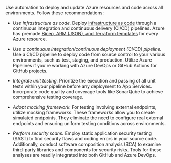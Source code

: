 Use automation to deploy and update Azure resources and code across all environments. Follow these recommendations:

- *Use infrastructure as code.* Deploy [infrastructure as code](/azure/well-architected/operational-excellence/infrastructure-as-code-design) through a continuous integration and continuous delivery (CI/CD) pipelines. Azure has premade [Bicep, ARM (JSON), and Terraform templates](/azure/templates/) for every Azure resource.

- *Use a continuous integration/continuous deployment (CI/CD) pipeline.* Use a CI/CD pipeline to deploy code from source control to your various environments, such as test, staging, and production. Utilize Azure Pipelines if you're working with Azure DevOps or GitHub Actions for GitHub projects.

- *Integrate unit testing.* Prioritize the execution and passing of all unit tests within your pipeline before any deployment to App Services. Incorporate code quality and coverage tools like SonarQube to achieve comprehensive testing coverage.

- *Adopt mocking framework.* For testing involving external endpoints, utilize mocking frameworks. These frameworks allow you to create simulated endpoints. They eliminate the need to configure real external endpoints and ensuring uniform testing conditions across environments.

- *Perform security scans.* Employ static application security testing (SAST) to find security flaws and coding errors in your source code. Additionally, conduct software composition analysis (SCA) to examine third-party libraries and components for security risks. Tools for these analyses are readily integrated into both GitHub and Azure DevOps.